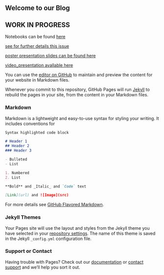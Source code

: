 ## Welcome to our Blog

## WORK IN PROGRESS

Notebooks can be found [here](https://github.com/bayesian-randomized-benchmarking/qiskit-advocates-bayes-RB)

[see for further details this issue](https://github.com/qiskit-community/qiskit-advocate-mentorship-program/issues/20)

[poster presentation slides can be found here](https://docs.google.com/presentation/d/1wzlSSXaBD3wThvwXq_MNF094KZxzykcgJtXmrwm7CEE/edit#slide=id.gdb96136a73_2_72)

[video_presentation avallable here](https://youtu.be/hngyCuLLqso)

You can use the [editor on GitHub](https://github.com/bayesian-randomized-benchmarking/Bayesian_RB_blog.github.io/edit/gh-pages/index.md) to maintain and preview the content for your website in Markdown files.

Whenever you commit to this repository, GitHub Pages will run [Jekyll](https://jekyllrb.com/) to rebuild the pages in your site, from the content in your Markdown files.

### Markdown

Markdown is a lightweight and easy-to-use syntax for styling your writing. It includes conventions for

```markdown
Syntax highlighted code block

# Header 1
## Header 2
### Header 3

- Bulleted
- List

1. Numbered
2. List

**Bold** and _Italic_ and `Code` text

[Link](url) and ![Image](src)
```

For more details see [GitHub Flavored Markdown](https://guides.github.com/features/mastering-markdown/).

### Jekyll Themes

Your Pages site will use the layout and styles from the Jekyll theme you have selected in your [repository settings](https://github.com/bayesian-randomized-benchmarking/Bayesian_RB_blog.github.io/settings/pages). The name of this theme is saved in the Jekyll `_config.yml` configuration file.

### Support or Contact

Having trouble with Pages? Check out our [documentation](https://docs.github.com/categories/github-pages-basics/) or [contact support](https://support.github.com/contact) and we’ll help you sort it out.
